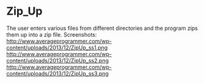 Zip_Up
======
The user enters various files from different directories and the program zips them up into a zip file. 
Screenshots: http://www.averageprogrammer.com/wp-content/uploads/2013/12/ZipUp_ss1.png
http://www.averageprogrammer.com/wp-content/uploads/2013/12/ZipUp_ss2.png
http://www.averageprogrammer.com/wp-content/uploads/2013/12/ZipUp_ss3.png
